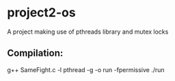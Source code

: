 # project2-os
A project making use of pthreads library and mutex locks

## Compilation: 

g++ SameFight.c -l pthread -g -o run -fpermissive
./run

